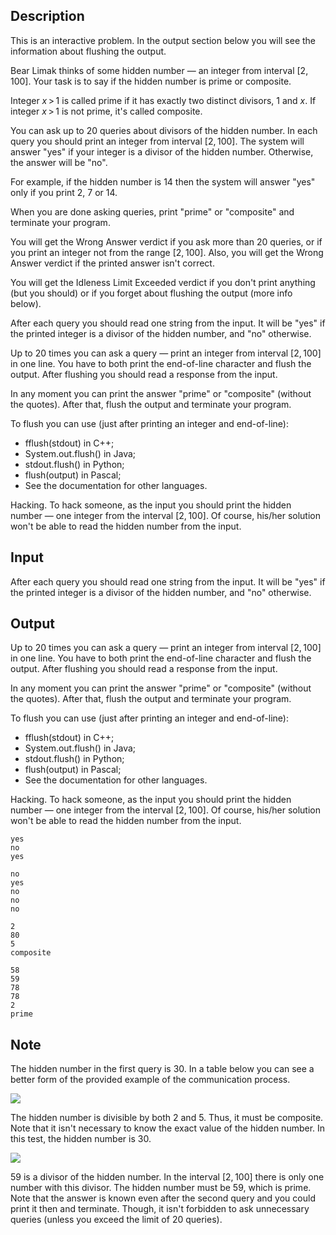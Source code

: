 ## Description

<div><p><span class="tex-font-style-bf">This is an interactive problem. In the output section below you will see the information about flushing the output.</span></p><p>Bear Limak thinks of some hidden number&nbsp;— an integer from interval <span class="tex-span">[2, 100]</span>. Your task is to say if the hidden number is prime or composite.</p><p>Integer <span class="tex-span"><i>x</i> &gt; 1</span> is called prime if it has exactly two distinct divisors, <span class="tex-span">1</span> and <span class="tex-span"><i>x</i></span>. If integer <span class="tex-span"><i>x</i> &gt; 1</span> is not prime, it's called composite.</p><p>You can ask up to <span class="tex-span">20</span> queries about divisors of the hidden number. In each query you should print an integer from interval <span class="tex-span">[2, 100]</span>. The system will answer "<span class="tex-font-style-tt">yes</span>" if your integer is a divisor of the hidden number. Otherwise, the answer will be "<span class="tex-font-style-tt">no</span>".</p><p>For example, if the hidden number is <span class="tex-span">14</span> then the system will answer "<span class="tex-font-style-tt">yes</span>" only if you print <span class="tex-span">2</span>, <span class="tex-span">7</span> or <span class="tex-span">14</span>.</p><p>When you are done asking queries, print "<span class="tex-font-style-tt">prime</span>" or "<span class="tex-font-style-tt">composite</span>" and terminate your program.</p><p>You will get the <span class="tex-font-style-tt">Wrong Answer</span> verdict if you ask more than <span class="tex-span">20</span> queries, or if you print an integer not from the range <span class="tex-span">[2, 100]</span>. Also, you will get the <span class="tex-font-style-tt">Wrong Answer</span> verdict if the printed answer isn't correct.</p><p>You will get the <span class="tex-font-style-tt">Idleness Limit Exceeded</span> verdict if you don't print anything (but you should) or if you forget about flushing the output (more info below).</p></div><div class="input-specification"><p>After each query you should read one string from the input. It will be "<span class="tex-font-style-tt">yes</span>" if the printed integer is a divisor of the hidden number, and "<span class="tex-font-style-tt">no</span>" otherwise.</p></div><div class="output-specification"><p>Up to <span class="tex-span">20</span> times you can ask a query&nbsp;— print an integer from interval <span class="tex-span">[2, 100]</span> in one line. You have to both print the end-of-line character and <span class="tex-font-style-tt">flush</span> the output. After flushing you should read a response from the input.</p><p>In any moment you can print the answer "<span class="tex-font-style-tt">prime</span>" or "<span class="tex-font-style-tt">composite</span>" (without the quotes). After that, flush the output and terminate your program.</p><p>To flush you can use (just after printing an integer and end-of-line): </p><ul> <li> <span class="tex-font-style-tt">fflush(stdout)</span> in C++; </li><li> <span class="tex-font-style-tt">System.out.flush()</span> in Java; </li><li> <span class="tex-font-style-tt">stdout.flush()</span> in Python; </li><li> <span class="tex-font-style-tt">flush(output)</span> in Pascal; </li><li> See the documentation for other languages. </li></ul><p><span class="tex-font-style-bf">Hacking.</span> To hack someone, as the input you should print the hidden number&nbsp;— one integer from the interval <span class="tex-span">[2, 100]</span>. Of course, his/her solution won't be able to read the hidden number from the input.</p></div>

## Input

<p>After each query you should read one string from the input. It will be "<span class="tex-font-style-tt">yes</span>" if the printed integer is a divisor of the hidden number, and "<span class="tex-font-style-tt">no</span>" otherwise.</p>

## Output

<p>Up to <span class="tex-span">20</span> times you can ask a query&nbsp;— print an integer from interval <span class="tex-span">[2, 100]</span> in one line. You have to both print the end-of-line character and <span class="tex-font-style-tt">flush</span> the output. After flushing you should read a response from the input.</p><p>In any moment you can print the answer "<span class="tex-font-style-tt">prime</span>" or "<span class="tex-font-style-tt">composite</span>" (without the quotes). After that, flush the output and terminate your program.</p><p>To flush you can use (just after printing an integer and end-of-line): </p><ul> <li> <span class="tex-font-style-tt">fflush(stdout)</span> in C++; </li><li> <span class="tex-font-style-tt">System.out.flush()</span> in Java; </li><li> <span class="tex-font-style-tt">stdout.flush()</span> in Python; </li><li> <span class="tex-font-style-tt">flush(output)</span> in Pascal; </li><li> See the documentation for other languages. </li></ul><p><span class="tex-font-style-bf">Hacking.</span> To hack someone, as the input you should print the hidden number&nbsp;— one integer from the interval <span class="tex-span">[2, 100]</span>. Of course, his/her solution won't be able to read the hidden number from the input.</p>





```input1
yes
no
yes

```




```input2
no
yes
no
no
no

```




```output1
2
80
5
composite

```




```output2
58
59
78
78
2
prime

```



## Note

<p>The hidden number in the first query is <span class="tex-span">30</span>. In a table below you can see a better form of the provided example of the communication process.</p><p><img align="middle" class="tex-formula" src="file://7JjjVXxS.png" style="max-width: 100.0%;max-height: 100.0%;"></p><p>The hidden number is divisible by both <span class="tex-span">2</span> and <span class="tex-span">5</span>. Thus, it must be composite. Note that it isn't necessary to know the exact value of the hidden number. In this test, the hidden number is <span class="tex-span">30</span>.</p><p><img align="middle" class="tex-formula" src="file://RPsf6UBX.png" style="max-width: 100.0%;max-height: 100.0%;"></p><p><span class="tex-span">59</span> is a divisor of the hidden number. In the interval <span class="tex-span">[2, 100]</span> there is only one number with this divisor. The hidden number must be <span class="tex-span">59</span>, which is prime. Note that the answer is known even after the second query and you could print it then and terminate. Though, it isn't forbidden to ask unnecessary queries (unless you exceed the limit of <span class="tex-span">20</span> queries).</p>
